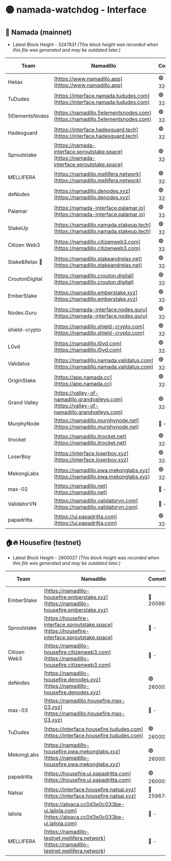 # 🟡 namada-watchdog - Interface

## 🚀 Namada (mainnet)
- Latest Block Height - 3247831 *(This block height was recorded when this file was generated and may be outdated later.)*

| Team | Namadillo | CometBFT | Indexer | MASP Indexer |
|-|-|-|-|-|
| Heliax | [https://www.namadillo.app](https://www.namadillo.app) | 🟢 3247807 | 🟢 3247807 | 🟢 3247807 |
| TuDudes | [https://interface.namada.tududes.com](https://interface.namada.tududes.com) | 🟢 3247807 | 🟢 3247807 | 🟢 3247807 |
| 5ElementsNodes | [https://namadillo.5elementsnodes.com](https://namadillo.5elementsnodes.com) | 🟢 3247808 | 🟢 3247808 | 🟢 3247808 |
| Hadesguard | [https://interface.hadesguard.tech](https://interface.hadesguard.tech) | 🟢 3247809 | 🟢 3247807 | 🟢 3247807 |
| Sproutstake | [https://namada-interface.sproutstake.space](https://namada-interface.sproutstake.space) | 🟢 3247809 | 🟢 3247809 | 🟢 3247810 |
| MELLIFERA | [https://namadillo.mellifera.network](https://namadillo.mellifera.network) | 🟢 3247811 | 🟢 3247810 | 🟢 3247811 |
| deNodes | [https://namadillo.denodes.xyz](https://namadillo.denodes.xyz) | 🟢 3247811 | 🟢 3247811 | 🟢 3247811 |
| Palamar | [https://namada-interface.palamar.io](https://namada-interface.palamar.io) | 🟢 3247812 | 🟢 3247812 | 🟢 3247812 |
| StakeUp | [https://namadillo.namada.stakeup.tech](https://namadillo.namada.stakeup.tech) | 🟢 3247813 | 🟢 3247813 | 🟢 3247813 |
| Citizen Web3 | [https://namadillo.citizenweb3.com](https://namadillo.citizenweb3.com) | 🟢 3247814 | 🟢 3247814 | 🟢 3247814 |
| Stake&Relax 🦥 | [https://namadillo.stakeandrelax.net](https://namadillo.stakeandrelax.net) | 🟢 3247815 | 🟢 3247815 | 🟢 3247815 |
| CroutonDigital | [https://namadillo.crouton.digital](https://namadillo.crouton.digital) | 🟢 3247816 | 🟢 3247816 | 🟢 3247815 |
| EmberStake | [https://namadillo.emberstake.xyz](https://namadillo.emberstake.xyz) | 🟢 3247816 | 🟢 3247816 | 🟢 3247816 |
| Nodes.Guru | [https://namada-interface.nodes.guru](https://namada-interface.nodes.guru) | 🟢 3247817 | 🟢 3247817 | 🟢 3247817 |
| shield-crypto | [https://namadillo.shield-crypto.com](https://namadillo.shield-crypto.com) | 🟢 3247818 | 🔴 3247078 | 🟢 3247818 |
| L0vd | [https://namadillo.l0vd.com](https://namadillo.l0vd.com) | 🟢 3247819 | 🟢 3247819 | 🟢 3247819 |
| Validatus | [https://namadillo.namada.validatus.com](https://namadillo.namada.validatus.com) | 🟢 3247820 | 🟢 3247820 | 🟢 3247820 |
| OriginStake | [https://app.namada.cc](https://app.namada.cc) | 🟢 3247821 | 🟢 3247821 | 🟢 3247821 |
| Grand Valley | [https://valley-of-namadillo.grandvalleys.com](https://valley-of-namadillo.grandvalleys.com) | 🟢 3247822 | 🟢 3247822 | 🟢 3247822 |
| MurphyNode | [https://namadillo.murphynode.net](https://namadillo.murphynode.net) | 🔴 - | 🔴 - | 🔴 - |
| itrocket | [https://namadillo.itrocket.net](https://namadillo.itrocket.net) | 🟢 3247825 | 🟢 3247825 | 🟢 3247825 |
| LoserBoy | [https://interface.loserboy.xyz](https://interface.loserboy.xyz) | 🟢 3247826 | 🟢 3247825 | 🟢 3247826 |
| MekongLabs | [https://namadillo.pwa.mekonglabs.xyz](https://namadillo.pwa.mekonglabs.xyz) | 🟢 3247826 | 🟢 3247826 | 🟢 3247826 |
| max-02 | [https://namadillo.net](https://namadillo.net) | 🔴 - | 🔴 - | 🔴 - |
| ValidatorVN | [https://namadillo.validatorvn.com](https://namadillo.validatorvn.com) | 🔴 - | 🔴 - | 🔴 - |
| papadritta | [https://ui.papadritta.com](https://ui.papadritta.com) | 🟢 3247831 | 🟢 3247831 | 🟢 3247832 |

## 🏠🔥 Housefire (testnet)
- Latest Block Height - 2600027 *(This block height was recorded when this file was generated and may be outdated later.)*

| Team | Namadillo | CometBFT | Indexer | MASP Indexer |
|-|-|-|-|-|
| EmberStake | [https://namadillo-housefire.emberstake.xyz](https://namadillo-housefire.emberstake.xyz) | 🔴 2008636 | 🔴 - | 🔴 - |
| Sproutstake | [https://housefire-interface.sproutstake.space](https://housefire-interface.sproutstake.space) | 🔴 - | 🔴 - | 🔴 - |
| Citizen Web3 | [https://namadillo-housefire.citizenweb3.com](https://namadillo-housefire.citizenweb3.com) | 🔴 - | 🔴 - | 🔴 - |
| deNodes | [https://namadillo-housefire.denodes.xyz](https://namadillo-housefire.denodes.xyz) | 🟢 2600017 | 🟢 2600017 | 🟢 2600017 |
| max-03 | [https://namadillo.housefire.max-03.xyz](https://namadillo.housefire.max-03.xyz) | 🔴 - | 🔴 - | 🔴 - |
| TuDudes | [https://interface.housefire.tududes.com](https://interface.housefire.tududes.com) | 🟢 2600026 | 🟢 2600026 | 🟢 2600025 |
| MekongLabs | [https://namadillo-housefire.pwa.mekonglabs.xyz](https://namadillo-housefire.pwa.mekonglabs.xyz) | 🟢 2600026 | 🟢 2600026 | 🟢 2600026 |
| papadritta | [https://housefire.ui.papadritta.com](https://housefire.ui.papadritta.com) | 🟢 2600027 | 🟢 2600027 | 🟢 2600027 |
| Natsai | [https://interface.housefire.natsai.xyz](https://interface.housefire.natsai.xyz) | 🔴 2596741 | 🔴 2596741 | 🔴 2596741 |
| laliola | [https://alpaca.cc0d3e0c033be-ui.laliola.com](https://alpaca.cc0d3e0c033be-ui.laliola.com) | 🔴 - | 🔴 - | 🔴 - |
| MELLIFERA | [https://namadillo-testnet.mellifera.network](https://namadillo-testnet.mellifera.network) | 🔴 - | 🟢 2600030 | 🔴 2598230 |

